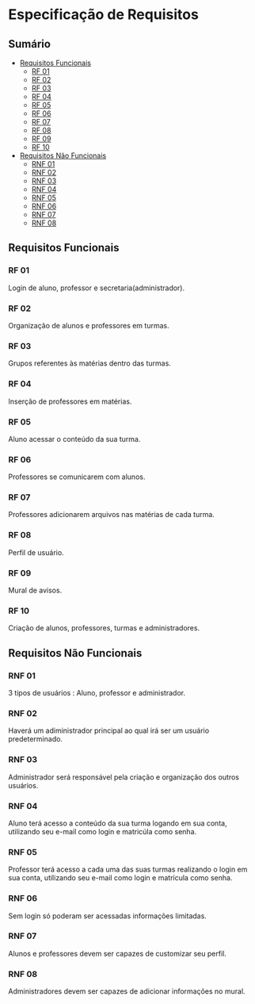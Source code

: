 # Especificação de Requisitos

## Sumário

- [Requisitos Funcionais](#requisitos-funcionais)
    + [RF 01](#rf-01)
    + [RF 02](#rf-02)
    + [RF 03](#rf-03)
    + [RF 04](#rf-04)
    + [RF 05](#rf-05)
    + [RF 06](#rf-06)
    + [RF 07](#rf-07)
    + [RF 08](#rf-08)
    + [RF 09](#rf-09)
    + [RF 10](#rf-10)
- [Requisitos Não Funcionais](#requisitos-não-funcionais)
    + [RNF 01](#rnf-01)
    + [RNF 02](#rnf-02)
    + [RNF 03](#rnf-03)
    + [RNF 04](#rnf-04)
    + [RNF 05](#rnf-05)
    + [RNF 06](#rnf-06)
    + [RNF 07](#rnf-07)
    + [RNF 08](#rnf-08)
## Requisitos Funcionais

### RF 01

Login de aluno, professor e secretaria(administrador).

### RF 02

Organização de alunos e professores em turmas.

### RF 03

Grupos referentes às matérias dentro das turmas.

### RF 04

Inserção de professores em matérias.

### RF 05

Aluno acessar o conteúdo da sua turma.

### RF 06

Professores se comunicarem com alunos.

### RF 07

Professores adicionarem arquivos nas matérias de cada turma.

### RF 08

Perfil de usuário.

### RF 09

Mural de avisos. 

### RF 10

Criação de alunos, professores, turmas e administradores.

## Requisitos Não Funcionais

### RNF 01

3 tipos de usuários : Aluno, professor e administrador.

### RNF 02

Haverá um adiministrador principal ao qual irá ser um usuário predeterminado.

### RNF 03

Administrador será responsável pela criação e organização dos outros usuários.

### RNF 04

Aluno terá acesso a conteúdo da sua turma logando em sua conta, utilizando seu e-mail como login e matricúla como senha.

### RNF 05

Professor terá acesso a cada uma das suas turmas realizando o login em sua conta, utilizando seu e-mail como login e matrícula como senha.

### RNF 06

Sem login só poderam ser acessadas informações limitadas.

### RNF 07

Alunos e professores devem ser capazes de customizar seu perfil.

### RNF 08

Administradores devem ser capazes de adicionar informações no mural.